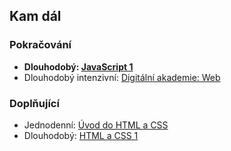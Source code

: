 ## Kam dál

### Pokračování

<!-- - Jednodenní: [Úvod do programování 2: JavaScript](https://www.czechitas.cz/kurzy/uvod-do-programovani-2-javascript) (_zatím nevypsaný_) -->

- **Dlouhodobý: [JavaScript 1](https://www.czechitas.cz/kurzy/javascript-1)**
- Dlouhodobý intenzivní: [Digitální akademie: Web](https://www.czechitas.cz/kurzy/digitalni-akademie-web)

### Doplňující

- Jednodenní: [Úvod do HTML a CSS](https://www.czechitas.cz/kurzy/uvod-do-html-a-css)
- Dlouhodobý: [HTML a CSS 1](https://www.czechitas.cz/kurzy/html-a-css-1)
